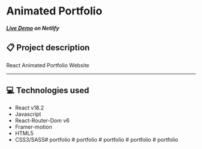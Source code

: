 # Animated Portfolio 

##### [Live Demo](https://animated-portfolio.erfjs.com) on Netlify


## 📋 Project description
React Animated Portfolio Website 

---------
  
## 💻 Technologies used
- React v18.2
- Javascript
- React-Router-Dom v6
- Framer-motion
- HTML5
- CSS3/SASS#   p o r t f o l i o  
 #   p o r t f o l i o  
 #   p o r t f o l i o  
 #   p o r t f o l i o  
 #   p o r t f o l i o  
 